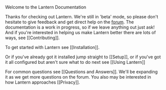 Welcome to the Lantern Documentation

Thanks for checking out Lantern. We're still in 'beta' mode, so please don't hesitate to give feedback and get direct help on the [forum](https://groups.google.com/forum/#!forum/lantern-users-en). The documentation is a work in progress, so if we leave anything out just ask! And if you're interested in helping us make Lantern better there are lots of ways, see [[Contributing]].

To get started with Lantern see [[Installation]].

Or if you've already got it installed jump straight to [[Setup]], or if you've got it all configured but aren't sure what to do next see [[Using Lantern]]

For common questions see [[Questions and Answers]]. We'll be expanding it as we get more questions on the forum. You also may be interested in how Lantern approaches [[Privacy]].
